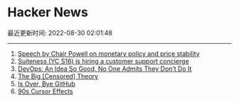 # Hacker News

最近更新时间: 2022-08-30 02:01:48

--- 
1. [Speech by Chair Powell on monetary policy and price stability](https://www.federalreserve.gov/newsevents/speech/powell20220826a.htm) 
2. [Suiteness (YC S16) is hiring a customer support concierge](https://www.ycombinator.com/companies/suiteness/jobs/kblNhHC-concierge) 
3. [DevOps: An Idea So Good, No One Admits They Don’t Do It](https://wagslane.dev/posts/no-one-does-devops/) 
4. [The Big [Censored] Theory](https://pudding.cool/2022/08/censorship/) 
5. [Is Over, Bye GitHub](https://github.com/roramigator) 
6. [90s Cursor Effects](https://tholman.com/cursor-effects/) 
